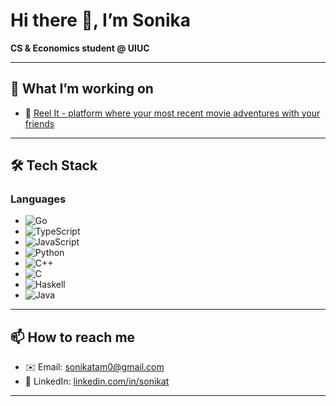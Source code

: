 # Hi there 👋, I’m Sonika  
**CS & Economics student @ UIUC**  

---

## 🚀 What I’m working on  
- 🔗 [Reel It - platform where your most recent movie adventures with your friends](https://github.com/sonikatam/ReelIt)

---

## 🛠️ Tech Stack  
### Languages
- ![Go](https://img.shields.io/badge/Go-00ADD8?style=flat-square&logo=go) 
- ![TypeScript](https://img.shields.io/badge/TypeScript-3178C6?style=flat-square&logo=typescript)
- ![JavaScript](https://img.shields.io/badge/JavaScript-F7DF1E?style=flat-square&logo=javascript)
- ![Python](https://img.shields.io/badge/Python-3776AB?style=flat-square&logo=python)
- ![C++](https://img.shields.io/badge/C%2B%2B-00599C?style=flat-square&logo=c%2B%2B)
- ![C](https://img.shields.io/badge/C-00599C?style=flat-square&logo=c)
- ![Haskell](https://img.shields.io/badge/Haskell-5294E2?style=flat-square&logo=haskell)
- ![Java](https://img.shields.io/badge/Java-007396?style=flat-square&logo=java)


---

## 📫 How to reach me  
- ✉️ Email: [sonikatam0@gmail.com](mailto:sonikatam0@gmail.com)  
- 🔗 LinkedIn: [linkedin.com/in/sonikat](https://linkedin.com/in/sonikat)  

---
